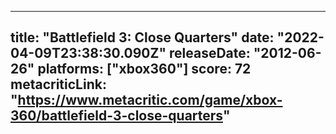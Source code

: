 
---
title: "Battlefield 3: Close Quarters"
date: "2022-04-09T23:38:30.090Z"
releaseDate: "2012-06-26"
platforms: ["xbox360"]
score: 72
metacriticLink: "https://www.metacritic.com/game/xbox-360/battlefield-3-close-quarters"
---
